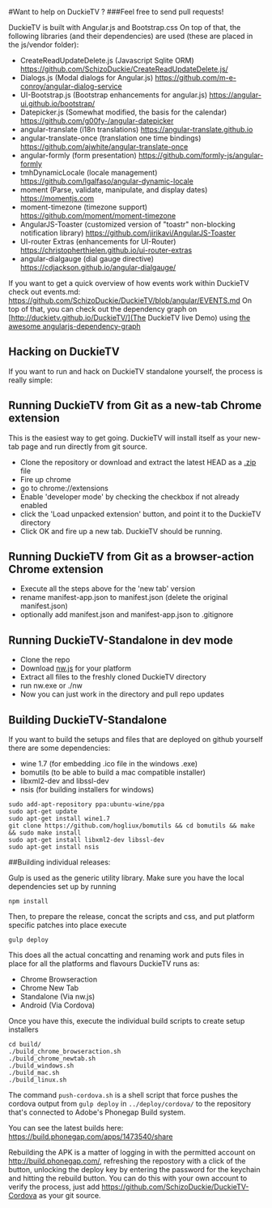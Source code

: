 #Want to help on DuckieTV ? 
###Feel free to send pull requests!

DuckieTV is built with Angular.js and Bootstrap.css
On top of that, the following libraries (and their dependencies) are used (these are placed in the js/vendor folder):

- CreateReadUpdateDelete.js (Javascript Sqlite ORM) https://github.com/SchizoDuckie/CreateReadUpdateDelete.js/
- Dialogs.js (Modal dialogs for Angular.js) https://github.com/m-e-conroy/angular-dialog-service
- UI-Bootstrap.js (Bootstrap enhancements for angular.js) https://angular-ui.github.io/bootstrap/
- Datepicker.js (Somewhat modified, the basis for the calendar) https://github.com/g00fy-/angular-datepicker
- angular-translate (i18n translations) https://angular-translate.github.io
- angular-translate-once (translation one time bindings) https://github.com/ajwhite/angular-translate-once
- angular-formly (form presentation) https://github.com/formly-js/angular-formly
- tmhDynamicLocale (locale management) https://github.com/lgalfaso/angular-dynamic-locale
- moment (Parse, validate, manipulate, and display dates) https://momentjs.com
- moment-timezone (timezone support) https://github.com/moment/moment-timezone
- AngularJS-Toaster (customized version of "toastr" non-blocking notification library) https://github.com/jirikavi/AngularJS-Toaster
- UI-router Extras (enhancements for UI-Router) https://christopherthielen.github.io/ui-router-extras
- angular-dialgauge (dial gauge directive) https://cdjackson.github.io/angular-dialgauge/

If you want to get a quick overview of how events work within DuckieTV check out events.md:
https://github.com/SchizoDuckie/DuckieTV/blob/angular/EVENTS.md
On top of that, you can check out the dependency graph on [http://duckietv.github.io/DuckieTV/](The DuckieTV live Demo) using [the awesome angularjs-dependency-graph](https://chrome.google.com/webstore/detail/angularjs-dependency-grap/gghbihjmlhobaiedlbhcaellinkmlogj)

## Hacking on DuckieTV

If you want to run and hack on DuckieTV standalone yourself, the process is really simple:

## Running DuckieTV from Git as a new-tab Chrome extension
This is the easiest way to get going. DuckieTV will install itself as your new-tab page and run directly from git source.

- Clone the repository or download and extract the latest HEAD as a [.zip](https://github.com/SchizoDuckie/DuckieTV/archive/angular.zip) file
- Fire up chrome
- go to chrome://extensions
- Enable 'developer mode' by checking the checkbox if not already enabled
- click the 'Load unpacked extension' button, and point it to the DuckieTV directory
- Click OK and fire up a new tab. DuckieTV should be running.

## Running DuckieTV from Git as a browser-action Chrome extension

- Execute all the steps above for the 'new tab' version
- rename manifest-app.json to manifest.json (delete the original manifest.json)
- optionally add manifest.json and manifest-app.json to .gitignore

## Running DuckieTV-Standalone in dev mode

- Clone the repo
- Download [nw.js](http://nwjs.io/) for your platform
- Extract all files to the freshly cloned DuckieTV directory
- run nw.exe or ./nw
- Now you can just work in the directory and pull repo updates


## Building DuckieTV-Standalone

If you want to build the setups and files that are deployed on github yourself there are some dependencies:

- wine 1.7 (for embedding .ico file in the windows .exe)
- bomutils (to be able to build a mac compatible installer)
- libxml2-dev and libssl-dev
- nsis (for building installers for windows)

```
sudo add-apt-repository ppa:ubuntu-wine/ppa
sudo apt-get update
sudo apt-get install wine1.7 
git clone https://github.com/hogliux/bomutils && cd bomutils && make && sudo make install
sudo apt-get install libxml2-dev libssl-dev
sudo apt-get install nsis
```

##Building individual releases:

Gulp is used as the generic utility library. Make sure you have the local dependencies set up by running

``npm install``

Then, to prepare the release, concat the scripts and css, and put platform specific patches into place execute

``gulp deploy``

This does all the actual concatting and renaming work and puts files in place for all the platforms and flavours DuckieTV runs as:

- Chrome Browseraction
- Chrome New Tab
- Standalone (Via nw.js)
- Android (Via Cordova)

Once you have this, execute the individual build scripts to create setup installers

```
cd build/
./build_chrome_browseraction.sh
./build_chrome_newtab.sh
./build_windows.sh
./build_mac.sh
./build_linux.sh
```

The command ```push-cordova.sh``` is a shell script that force pushes the cordova output from ```gulp deploy``` in ```../deploy/cordova/``` to the repository that's connected to Adobe's Phonegap Build system.

You can see the latest builds here:
https://build.phonegap.com/apps/1473540/share

Rebuilding the APK is a matter of logging in with the permitted account on http://build.phonegap.com/, refreshing the repostory with a click of the button, unlocking the deploy key by entering the password for the keychain and hitting the rebuild button. You can do this with your own account to verify the process, just add https://github.com/SchizoDuckie/DuckieTV-Cordova as your git source.
